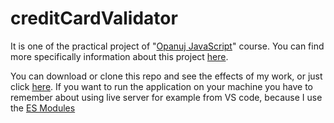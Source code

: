 # creditCardValidator

It is one of the practical project of "[Opanuj JavaScript](https://przeprogramowani.pl/kurs-javascript/)" course.
You can find more specifically information about this project [here](https://przeprogramowani.pl/opanuj-javascript_weryfikacja-karty.pdf).

You can download or clone this repo and see the effects of my work, or just click [here](https://mb-dir.github.io/creditCardValidator/). If you want to run the application on your machine you have to remember about using live server for example from VS code, because I use the [ES Modules](https://javascript.info/modules-intro#what-is-a-module)
